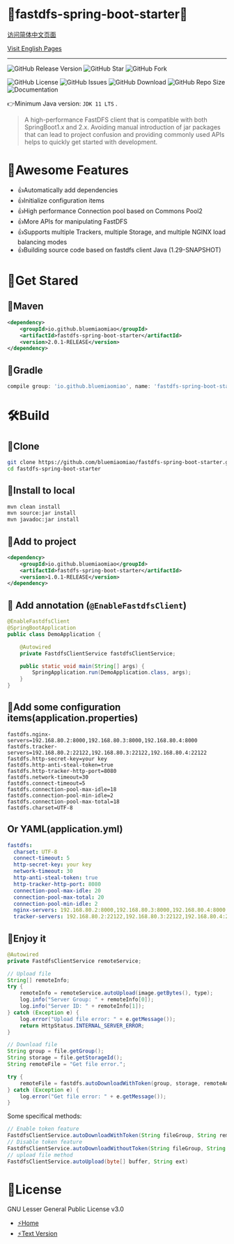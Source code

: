 # 💯fastdfs-spring-boot-starter💯

[访问简体中文页面](README_zh_CN.md)

[Visit English Pages](README.md)

-----

![GitHub Release Version](https://img.shields.io/github/v/release/bluemiaomiao/fastdfs-spring-boot-starter?display_name=tag)
![GitHub Star](https://img.shields.io/github/stars/bluemiaomiao/fastdfs-spring-boot-starter?label=star)
![GitHub Fork](https://img.shields.io/github/forks/bluemiaomiao/fastdfs-spring-boot-starter?label=fork)

![GitHub License](https://img.shields.io/github/license/bluemiaomiao/fastdfs-spring-boot-starter)
![GitHub Issues](https://img.shields.io/github/issues/bluemiaomiao/fastdfs-spring-boot-starter)
![GitHub Download](https://img.shields.io/github/downloads/bluemiaomiao/fastdfs-spring-boot-starter/total)
![GitHub Repo Size](https://img.shields.io/github/repo-size/bluemiaomiao/fastdfs-spring-boot-starter)
![Documentation](https://img.shields.io/badge/documentation-yes-brightgreen)

👉Minimum Java version: ``JDK 11 LTS`` .

> A high-performance FastDFS client that is compatible with both SpringBoot1.x and 2.x. Avoiding manual introduction of jar packages that can lead to project confusion and providing commonly used APIs helps to quickly get started with development.

# 🥳Awesome Features

- 👍Automatically add dependencies
- 👍Initialize configuration items
- 👍High performance Connection pool based on Commons Pool2
- 👍More APIs for manipulating FastDFS
- 👍Supports multiple Trackers, multiple Storage, and multiple NGINX load balancing modes
- 👍Building source code based on fastdfs client Java (1.29-SNAPSHOT)

# 👊Get Stared

## 🍧Maven

```xml
<dependency>
    <groupId>io.github.bluemiaomiao</groupId>
    <artifactId>fastdfs-spring-boot-starter</artifactId>
    <version>2.0.1-RELEASE</version>
</dependency>
```

## 🍧Gradle

```groovy
compile group: 'io.github.bluemiaomiao', name: 'fastdfs-spring-boot-starter', version: '2.0.0-RELEASE'
```

# 🛠️Build

## 🍭Clone

```bash
git clone https://github.com/bluemiaomiao/fastdfs-spring-boot-starter.git
cd fastdfs-spring-boot-starter
```

## 🍭Install to local

```bash
mvn clean install
mvn source:jar install
mvn javadoc:jar install
```

## 🍭Add to project

```xml
<dependency>
    <groupId>io.github.bluemiaomiao</groupId>
    <artifactId>fastdfs-spring-boot-starter</artifactId>
    <version>1.0.1-RELEASE</version>
</dependency>
```

## 🍭 Add annotation (``@EnableFastdfsClient``)

```java
@EnableFastdfsClient
@SpringBootApplication
public class DemoApplication {

    @Autowired
    private FastdfsClientService fastdfsClientService;

    public static void main(String[] args) {
        SpringApplication.run(DemoApplication.class, args);
    }
}
```
## 🍭Add some configuration items(application.properties)

```properties
fastdfs.nginx-servers=192.168.80.2:8000,192.168.80.3:8000,192.168.80.4:8000
fastdfs.tracker-servers=192.168.80.2:22122,192.168.80.3:22122,192.168.80.4:22122
fastdfs.http-secret-key=your key
fastdfs.http-anti-steal-token=true
fastdfs.http-tracker-http-port=8080
fastdfs.network-timeout=30
fastdfs.connect-timeout=5
fastdfs.connection-pool-max-idle=18
fastdfs.connection-pool-min-idle=2
fastdfs.connection-pool-max-total=18
fastdfs.charset=UTF-8
```

## Or YAML(application.yml)

```yaml
fastdfs:
  charset: UTF-8
  connect-timeout: 5
  http-secret-key: your key
  network-timeout: 30
  http-anti-steal-token: true
  http-tracker-http-port: 8080
  connection-pool-max-idle: 20
  connection-pool-max-total: 20
  connection-pool-min-idle: 2
  nginx-servers: 192.168.80.2:8000,192.168.80.3:8000,192.168.80.4:8000
  tracker-servers: 192.168.80.2:22122,192.168.80.3:22122,192.168.80.4:22122
```

## 🍭Enjoy it

```java
@Autowired
private FastdfsClientService remoteService;

// Upload file
String[] remoteInfo;
try {
    remoteInfo = remoteService.autoUpload(image.getBytes(), type);
    log.info("Server Group: " + remoteInfo[0]);
    log.info("Server ID: " + remoteInfo[1]);
} catch (Exception e) {
    log.error("Upload file error: " + e.getMessage());
    return HttpStatus.INTERNAL_SERVER_ERROR;
}

// Download file
String group = file.getGroup();
String storage = file.getStorageId();
String remoteFile = "Get file error.";

try {
    remoteFile = fastdfs.autoDownloadWithToken(group, storage, remoteAddress);
} catch (Exception e) {
    log.error("Get file error: " + e.getMessage());
}
```

Some specifical methods:

```java
// Enable token feature
FastdfsClientService.autoDownloadWithToken(String fileGroup, String remoteFileName, String clientIpAddress)
// Disable token feature
FastdfsClientService.autoDownloadWithoutToken(String fileGroup, String remoteFileName, String clientIpAddress)
// upload file method
FastdfsClientService.autoUpload(byte[] buffer, String ext)
```

# 🌈License

GNU Lesser General Public License v3.0

- [⚡Home](https://www.gnu.org/licenses/lgpl-3.0.html)
- [⚡Text Version](https://www.gnu.org/licenses/lgpl-3.0.txt)
